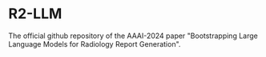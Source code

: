# R2-LLM
The official github repository of the AAAI-2024 paper "Bootstrapping Large Language Models for Radiology Report Generation".
